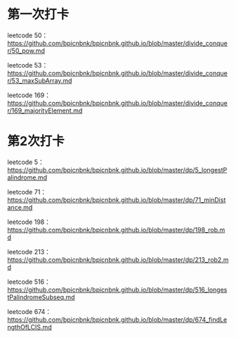 # 第一次打卡
leetcode 50：https://github.com/bpicnbnk/bpicnbnk.github.io/blob/master/divide_conquer/50_pow.md

leetcode 53：https://github.com/bpicnbnk/bpicnbnk.github.io/blob/master/divide_conquer/53_maxSubArray.md

leetcode 169：https://github.com/bpicnbnk/bpicnbnk.github.io/blob/master/divide_conquer/169_majorityElement.md

# 第2次打卡
leetcode 5：https://github.com/bpicnbnk/bpicnbnk.github.io/blob/master/dp/5_longestPalindrome.md

leetcode 71：https://github.com/bpicnbnk/bpicnbnk.github.io/blob/master/dp/71_minDistance.md

leetcode 198：https://github.com/bpicnbnk/bpicnbnk.github.io/blob/master/dp/198_rob.md

leetcode 213：https://github.com/bpicnbnk/bpicnbnk.github.io/blob/master/dp/213_rob2.md

leetcode 516：https://github.com/bpicnbnk/bpicnbnk.github.io/blob/master/dp/516_longestPalindromeSubseq.md

leetcode 674：https://github.com/bpicnbnk/bpicnbnk.github.io/blob/master/dp/674_findLengthOfLCIS.md